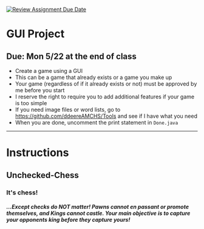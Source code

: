[![Review Assignment Due Date](https://classroom.github.com/assets/deadline-readme-button-24ddc0f5d75046c5622901739e7c5dd533143b0c8e959d652212380cedb1ea36.svg)](https://classroom.github.com/a/Qhdh2R8n)
# GUI Project

## Due: Mon 5/22 at the end of class

- Create a game using a GUI
- This can be a game that already exists or a game you make up
- Your game (regardless of if it already exists or not) must be approved by me before you start
- I reserve the right to require you to add additional features if your game is too simple
- If you need image files or word lists, go to https://github.com/ddeereAMCHS/Tools and see if I have what you need
- When you are done, uncomment the print statement in `Done.java`
***
# Instructions
## Unchecked-Chess
### **It's chess!** 
##### ...Except checks do NOT matter! Pawns cannot en passant or promote themselves, and Kings cannot castle. Your main objective is to capture your opponents king before they capture yours! 

